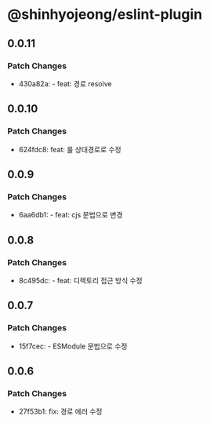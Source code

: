 # @shinhyojeong/eslint-plugin

## 0.0.11

### Patch Changes

- 430a82a: - feat: 경로 resolve

## 0.0.10

### Patch Changes

- 624fdc8: feat: 룰 상대경로로 수정

## 0.0.9

### Patch Changes

- 6aa6db1: - feat: cjs 문법으로 변경

## 0.0.8

### Patch Changes

- 8c495dc: - feat: 디렉토리 접근 방식 수정

## 0.0.7

### Patch Changes

- 15f7cec: - ESModule 문법으로 수정

## 0.0.6

### Patch Changes

- 27f53b1: fix: 경로 에러 수정
